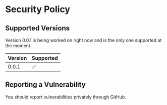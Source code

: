 # Security Policy

## Supported Versions

Version 0.0.1 is being worked on right now and is the only one supported at the moment.

| Version | Supported          |
| ------- | ------------------ |
| 0.0.1   | :white_check_mark: |

## Reporting a Vulnerability

You should report vulnerabilities privately through GitHub.
